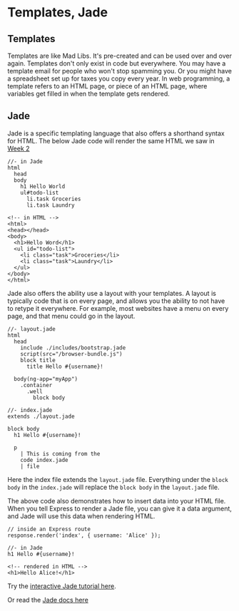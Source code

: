 # Templates, Jade

## Templates
Templates are like Mad Libs. It's pre-created and can be used over and over again. Templates don't only exist in code but everywhere. You may have a template email for people who won't stop spamming you. Or  you might have a spreadsheet set up for taxes you copy every year. In web programming, a template refers to an HTML page, or piece of an HTML page, where variables get filled in when the template gets rendered.

## Jade
Jade is a specific templating language that also offers a shorthand syntax for HTML. The below Jade code will render the same HTML we saw in [Week 2](week_02.md)
```
//- in Jade
html
  head
  body
    h1 Hello World
    ul#todo-list
      li.task Groceries
      li.task Laundry

<!-- in HTML -->
<html>
<head></head>
<body>
  <h1>Hello Word</h1>
  <ul id="todo-list">
    <li class="task">Groceries</li>
    <li class="task">Laundry</li>
  </ul>
</body>
</html>
```

Jade also offers the ability use a layout with your templates. A layout is typically code that is on every page, and allows you the ability to not have to retype it everywhere. For example, most websites have a menu on every page, and that menu could go in the layout.

```
//- layout.jade
html
  head
    include ./includes/bootstrap.jade
    script(src="/browser-bundle.js")
    block title
      title Hello #{username}!

  body(ng-app="myApp")
    .container
      .well
        block body

//- index.jade
extends ./layout.jade

block body
  h1 Hello #{username}!

  p
    | This is coming from the
    code index.jade
    | file
```
Here the index file extends the `layout.jade` file. Everything under the `block body` in the `index.jade` will replace the `block body` in the `layout.jade` file.

The above code also demonstrates how to insert data into your HTML file. When you tell Express to render a Jade file, you can give it a data argument, and Jade will use this data when rendering HTML.
```
// inside an Express route
response.render('index', { username: 'Alice' });

//- in Jade
h1 Hello #{username}!

<!-- rendered in HTML -->
<h1>Hello Alice!</h1>
```

Try the [interactive Jade tutorial here](http://naltatis.github.io/jade-syntax-docs/).

Or read the [Jade docs here](http://jade-lang.com/)
